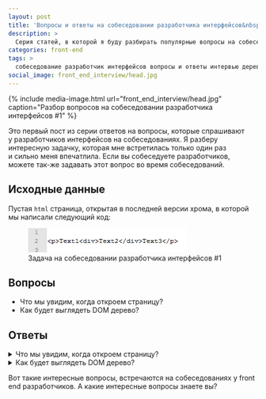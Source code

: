 ```yaml
---
layout: post
title: 'Вопросы и ответы на собеседовании разработчика интерфейсов&nbsp;#1'
description: >
  Серия статей, в которой я буду разбирать популярные вопросы на собеседовании разработчиков интерфейсов и front end разработчиков, связанные с JavaScript и версткой.
categories: front-end
tags: >
  собеседование разработчик интерфейсов вопросы и ответы интервью дерево DOM
social_image: front_end_interview/head.jpg
---
```


{%
	include media-image.html
	url="front_end_interview/head.jpg"
	caption="Разбор вопросов на собеседовании разработчика интерфейсов #1"
%}

Это первый пост из серии ответов на вопросы, которые спрашивают у разработчиков интерфейсов на собеседованиях. Я разберу интересную задачку, которая мне встретилась только один раз и сильно меня впечатлила. Если вы собеседуете разработчиков, можете так-же задавать этот вопрос во время собеседований.

<!-- more -->

<h2>Исходные данные</h2>

Пустая <code>html</code> страница, открытая в последней версии хрома, в которой мы написали следующий код:

<figure itemscope itemtype="http://schema.org/ImageObject">
	<img itemprop="contentUrl" alt="Задача на собеседовании разработчика интерфейсов #1" src="/assets/img/front_end_interview/ex/tree.png">
	<figcaption itemprop="description">Задача на собеседовании разработчика интерфейсов #1</figcaption>
</figure>

<h2>Вопросы</h2>
<ul>
    <li>Что мы увидим, когда откроем страницу?
    <li>Как будет выглядеть DOM дерево?
</ul>

<h2>Ответы</h2>
<details>
    <summary>Что мы увидим, когда откроем страницу?</summary>

    <figure itemscope itemtype="http://schema.org/ImageObject">
    	<img itemprop="contentUrl" alt="Задача на собеседовании разработчика интерфейсов #1 — Скриншот демо страницы" src="/assets/img/front_end_interview/ex/view.png">
    	<figcaption itemprop="description">Скриншот демо страницы — Задача на собеседовании разработчика интерфейсов #1</figcaption>
    </figure>

    <strong>Удивлены?</strong>
    Чтобы понять почему произошло именно так, нужно посмотреть в DOM получившееся дерево. Мне смотря на код было понятно, что все надписи будут на новой строке. Но откуда взялся отступ после первой строки?
</details>

<details>
    <summary>Как будет выглядеть DOM дерево?</summary>

    <figure itemscope itemtype="http://schema.org/ImageObject">
    	<img itemprop="contentUrl" alt="DOM дерево страницы — Задача на собеседовании разработчика интерфейсов #1" src="/assets/img/front_end_interview/ex/dom.png">
    	<figcaption itemprop="description">DOM дерево страницы — Задача на собеседовании разработчика интерфейсов #1</figcaption>
    </figure>

    Многие слышали, что внутри тега <code>p</code> не должно быть блочных элементов, но не все видели это на практике. Любопытно что <code>Text3</code> остался вообще без тегов, а после него стоит пустой <code>&lt;p&gt;&lt;/p&gt;</code>.

    Спасибо за комментарий <b>SelenIT</b>, который объясняет сложившуюся ситуацию:
    <blockquote>
        Тут прикол в двух особенностях элемента <code>&lt;p&gt;</code>: мало того, что: 1) в нем не может быть ничего блочного, так еще и 2) закрывающий тег для него необязателен. Поэтому браузер, увидев где-то после <code>&lt;p&gt;</code> открывающий <code>&lt;div&gt;</code> (либо ul, pre, table, h1...), со спокойной совестью и в полном соответствии со стандартом на автомате поставит закрывающий <code>&lt;/p&gt;</code> прямо перед ним. Поэтому в DOM-дереве div оказывается соседом абзаца. Следующим соседом оказывается ничем не обернутая текстовая нода, а потом парсер натыкается на закрывающий <code>&lt;/p&gt;</code> без открывающего. Это с точки зрения парсера уже ошибка, но у алгоритма HTML5 на этот случай четкое предписание — вставить недостающий открывающий тег сразу перед «лишним» закрывающим, чтобы «баланс тегов сошелся». Отсюда и пустой абзац в конце.

        Кстати, валидатор на такую разметку выдает ошибку «закрывающий тег без открывающего», которая часто ставит в тупик новичков — ведь на первый взгляд у всех тегов есть пара, «всё ведь закрыто». Но оказывается, что соблюдать правильную вложенность в HTML важнее, чем механически «закрывать теги».
    </blockquote>

    <a href="/demo/interview/tree/">Демо</a>
</details>

Вот такие интересные вопросы, встречаются на собеседованиях у front end разработчиков. А какие интересные вопросы знаете вы?
